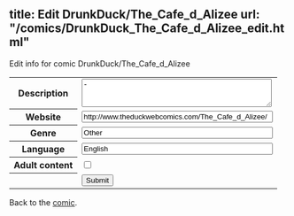 title: Edit DrunkDuck/The_Cafe_d_Alizee
url: "/comics/DrunkDuck_The_Cafe_d_Alizee_edit.html"
---
Edit info for comic DrunkDuck/The_Cafe_d_Alizee

<form name="comic" action="http://gaepostmail.appspot.com/comic/" method="post">
<table class="comicinfo">
<tr>
<th>Description</th><td><textarea name="description" cols="40" rows="3">-</textarea></td>
</tr>
<tr>
<th>Website</th><td><input type="text" name="url" value="http://www.theduckwebcomics.com/The_Cafe_d_Alizee/" size="40"/></td>
</tr>
<tr>
<th>Genre</th><td><input type="text" name="genre" value="Other" size="40"/></td>
</tr>
<tr>
<th>Language</th><td><input type="text" name="language" value="English" size="40"/></td>
</tr>
<tr>
<th>Adult content</th><td><input type="checkbox" name="adult" value="adult" /></td>
</tr>
<tr>
<th></th><td>
<input type="hidden" name="comic" value="DrunkDuck_The_Cafe_d_Alizee" />
<input type="submit" name="submit" value="Submit" />
</td>
</tr>
</table>
</form>

Back to the [comic](DrunkDuck_The_Cafe_d_Alizee.html).
